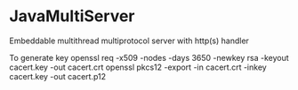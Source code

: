 # JavaMultiServer
Embeddable multithread multiprotocol server with http(s) handler

To generate key
openssl req -x509 -nodes -days 3650 -newkey rsa -keyout cacert.key -out cacert.crt
openssl pkcs12 -export -in cacert.crt -inkey cacert.key -out cacert.p12
